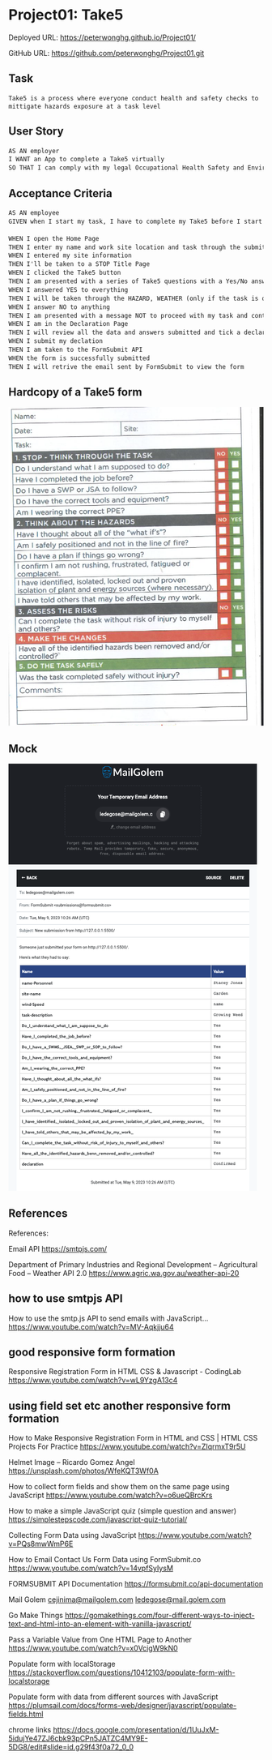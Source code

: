 # Project01: Take5

Deployed URL: https://peterwonghg.github.io/Project01/

GitHub URL: https://github.com/peterwonghg/Project01.git

## Task
```
Take5 is a process where everyone conduct health and safety checks to mittigate hazards exposure at a task level

```

## User Story

```md
AS AN employer
I WANT an App to complete a Take5 virtually
SO THAT I can comply with my legal Occupational Health Safety and Environment (OHSE) responsibility
```

## Acceptance Criteria

```md
AS AN employee
GIVEN when I start my task, I have to complete my Take5 before I start my task

WHEN I open the Home Page
THEN I enter my name and work site location and task through the submit button
WHEN I entered my site information
THEN I'll be taken to a STOP Title Page
WHEN I clicked the Take5 button
THEN I am presented with a series of Take5 questions with a Yes/No answer
WHEN I answered YES to everything
THEN I will be taken through the HAZARD, WEATHER (only if the task is outdoors) and eventually to a Declaration Page
WHEN I answer NO to anything
THEN I am presented with a message NOT to proceed with my task and contact my supervisor and advice to retake the Take5 once clarified with Supervisor
WHEN I am in the Declaration Page
THEN I will review all the data and answers submitted and tick a declaration tick box
WHEN I submit my declation
THEN I am taken to the FormSubmit API
WHEN the form is successfully submitted
THEN I will retrive the email sent by FormSubmit to view the form
```

## Hardcopy of a Take5 form

![Take5 Hardcopy](./Assets/Images/01take5.png)

## Mock



![Digital Output in MailGolem](./Assets/Images/mailGolem.png)

## References

References:

Email API
https://smtpjs.com/

Department of Primary Industries and Regional Development – Agricultural Food – Weather API 2.0
https://www.agric.wa.gov.au/weather-api-20



## how to use smtpjs API
How to use the smtp.js API to send emails with JavaScript…
https://www.youtube.com/watch?v=MV-Aqkjju64


## good responsive form formation
Responsive Registration Form in HTML CSS & Javascript - CodingLab
https://www.youtube.com/watch?v=wL9YzgA13c4


## using field set etc another responsive form formation
How to Make Responsive Registration Form in HTML and CSS | HTML CSS Projects For Practice
https://www.youtube.com/watch?v=ZIqrmxT9r5U


Helmet Image – Ricardo Gomez Angel
https://unsplash.com/photos/WfeKQT3Wf0A

How to collect form fields and show them on the same page using JavaScript
https://www.youtube.com/watch?v=o6ueQBrcKrs

How to make a simple JavaScript quiz (simple question and answer)
https://simplestepscode.com/javascript-quiz-tutorial/

Collecting Form Data using JavaScript
https://www.youtube.com/watch?v=PQs8mwWmP6E
 
How to Email Contact Us Form Data using FormSubmit.co
https://www.youtube.com/watch?v=14vpfSyIysM
 
 
FORMSUBMIT API Documentation
https://formsubmit.co/api-documentation
 

Mail Golem
cejinima@mailgolem.com
ledegose@mail.golem.com


Go Make Things
https://gomakethings.com/four-different-ways-to-inject-text-and-html-into-an-element-with-vanilla-javascript/

Pass a Variable Value from One HTML Page to Another
https://www.youtube.com/watch?v=x0VcigW9kN0


Populate form with localStorage
https://stackoverflow.com/questions/10412103/populate-form-with-localstorage

Populate form with data from different sources with JavaScript
https://plumsail.com/docs/forms-web/designer/javascript/populate-fields.html


chrome links
https://docs.google.com/presentation/d/1UuJxM-5idujYe47ZJ6cbk93pCPn5JATZC4MY9E-5DG8/edit#slide=id.g29f43f0a72_0_0



